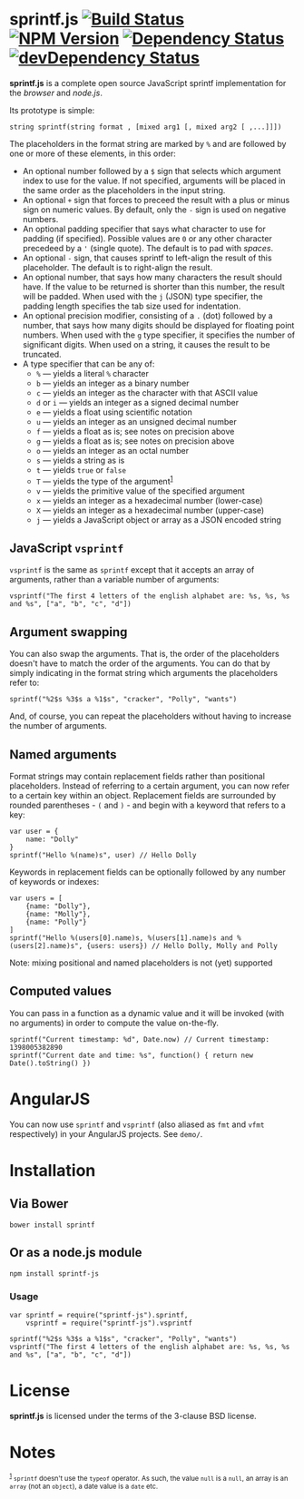 # sprintf.js [![Build Status][travisci-image]][travisci-url] [![NPM Version][npm-image]][npm-url] [![Dependency Status][dependencies-image]][dependencies-url] [![devDependency Status][dev-dependencies-image]][dev-dependencies-url]

[travisci-image]: https://travis-ci.org/alexei/sprintf.js.svg?branch=master
[travisci-url]: https://travis-ci.org/alexei/sprintf.js

[npm-image]: https://badge.fury.io/js/sprintf-js.svg
[npm-url]: https://badge.fury.io/js/sprintf-js

[dependencies-image]: https://david-dm.org/alexei/sprintf.js.svg
[dependencies-url]: https://david-dm.org/alexei/sprintf.js

[dev-dependencies-image]: https://david-dm.org/alexei/sprintf.js/dev-status.svg
[dev-dependencies-url]: https://david-dm.org/alexei/sprintf.js#info=devDependencies

**sprintf.js** is a complete open source JavaScript sprintf implementation for the *browser* and *node.js*.

Its prototype is simple:

    string sprintf(string format , [mixed arg1 [, mixed arg2 [ ,...]]])

The placeholders in the format string are marked by `%` and are followed by one or more of these elements, in this order:

* An optional number followed by a `$` sign that selects which argument index to use for the value. If not specified, arguments will be placed in the same order as the placeholders in the input string.
* An optional `+` sign that forces to preceed the result with a plus or minus sign on numeric values. By default, only the `-` sign is used on negative numbers.
* An optional padding specifier that says what character to use for padding (if specified). Possible values are `0` or any other character precedeed by a `'` (single quote). The default is to pad with *spaces*.
* An optional `-` sign, that causes sprintf to left-align the result of this placeholder. The default is to right-align the result.
* An optional number, that says how many characters the result should have. If the value to be returned is shorter than this number, the result will be padded. When used with the `j` (JSON) type specifier, the padding length specifies the tab size used for indentation.
* An optional precision modifier, consisting of a `.` (dot) followed by a number, that says how many digits should be displayed for floating point numbers. When used with the `g` type specifier, it specifies the number of significant digits. When used on a string, it causes the result to be truncated.
* A type specifier that can be any of:
    * `%` — yields a literal `%` character
    * `b` — yields an integer as a binary number
    * `c` — yields an integer as the character with that ASCII value
    * `d` or `i` — yields an integer as a signed decimal number
    * `e` — yields a float using scientific notation
    * `u` — yields an integer as an unsigned decimal number
    * `f` — yields a float as is; see notes on precision above
    * `g` — yields a float as is; see notes on precision above
    * `o` — yields an integer as an octal number
    * `s` — yields a string as is
    * `t` — yields `true` or `false`
    * `T` — yields the type of the argument<sup><a href="#fn-1" name="fn-ref-1">1</a></sup>
    * `v` — yields the primitive value of the specified argument
    * `x` — yields an integer as a hexadecimal number (lower-case)
    * `X` — yields an integer as a hexadecimal number (upper-case)
    * `j` — yields a JavaScript object or array as a JSON encoded string


## JavaScript `vsprintf`
`vsprintf` is the same as `sprintf` except that it accepts an array of arguments, rather than a variable number of arguments:

    vsprintf("The first 4 letters of the english alphabet are: %s, %s, %s and %s", ["a", "b", "c", "d"])

## Argument swapping
You can also swap the arguments. That is, the order of the placeholders doesn't have to match the order of the arguments. You can do that by simply indicating in the format string which arguments the placeholders refer to:

    sprintf("%2$s %3$s a %1$s", "cracker", "Polly", "wants")
And, of course, you can repeat the placeholders without having to increase the number of arguments.

## Named arguments
Format strings may contain replacement fields rather than positional placeholders. Instead of referring to a certain argument, you can now refer to a certain key within an object. Replacement fields are surrounded by rounded parentheses - `(` and `)` - and begin with a keyword that refers to a key:

    var user = {
        name: "Dolly"
    }
    sprintf("Hello %(name)s", user) // Hello Dolly
Keywords in replacement fields can be optionally followed by any number of keywords or indexes:

    var users = [
        {name: "Dolly"},
        {name: "Molly"},
        {name: "Polly"}
    ]
    sprintf("Hello %(users[0].name)s, %(users[1].name)s and %(users[2].name)s", {users: users}) // Hello Dolly, Molly and Polly
Note: mixing positional and named placeholders is not (yet) supported

## Computed values
You can pass in a function as a dynamic value and it will be invoked (with no arguments) in order to compute the value on-the-fly.

    sprintf("Current timestamp: %d", Date.now) // Current timestamp: 1398005382890
    sprintf("Current date and time: %s", function() { return new Date().toString() })

# AngularJS
You can now use `sprintf` and `vsprintf` (also aliased as `fmt` and `vfmt` respectively) in your AngularJS projects. See `demo/`.

# Installation

## Via Bower

    bower install sprintf

## Or as a node.js module

    npm install sprintf-js

### Usage

    var sprintf = require("sprintf-js").sprintf,
        vsprintf = require("sprintf-js").vsprintf

    sprintf("%2$s %3$s a %1$s", "cracker", "Polly", "wants")
    vsprintf("The first 4 letters of the english alphabet are: %s, %s, %s and %s", ["a", "b", "c", "d"])

# License

**sprintf.js** is licensed under the terms of the 3-clause BSD license.

# Notes

<small><sup><a href="#fn-ref-1" name="fn-1">1</a></sup> `sprintf` doesn't use the `typeof` operator. As such, the value `null` is a `null`, an array is an `array` (not an `object`), a date value is a `date` etc.</small>
